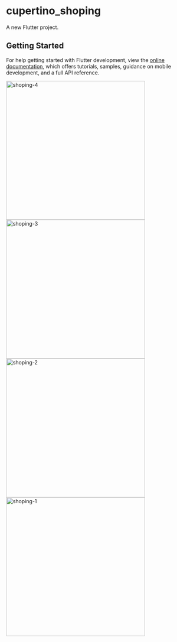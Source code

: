 # cupertino_shoping

A new Flutter project.

## Getting Started


For help getting started with Flutter development, view the
[online documentation](https://docs.flutter.dev/), which offers tutorials,
samples, guidance on mobile development, and a full API reference.


<img width="376" alt="shoping-4" src="https://user-images.githubusercontent.com/121540071/226604554-85aa208b-1f45-4832-9364-d91129b6e5e5.PNG">
<img width="376" alt="shoping-3" src="https://user-images.githubusercontent.com/121540071/226604560-38b91d09-80fb-44ab-96db-7f68a731aabd.PNG">
<img width="376" alt="shoping-2" src="https://user-images.githubusercontent.com/121540071/226604565-87fe8c5b-a308-4a7d-baa4-9394344fc857.PNG">
<img width="376" alt="shoping-1" src="https://user-images.githubusercontent.com/121540071/226604568-a92a2df3-4a15-4ea4-a4a2-c7bdeb0b4843.PNG">
